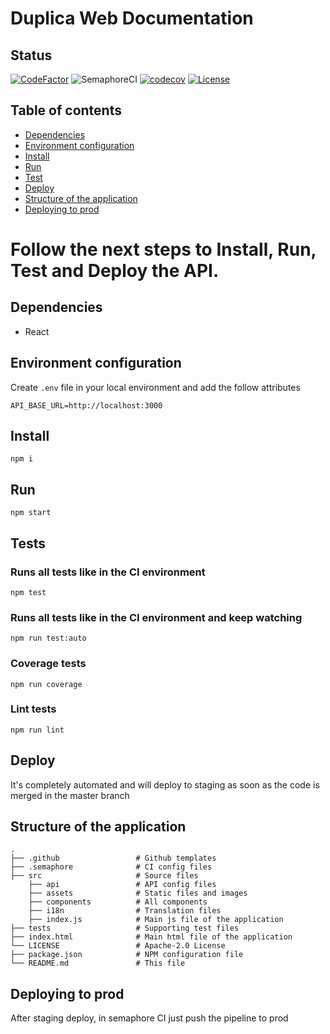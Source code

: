 # Duplica Web Documentation

## Status
[![CodeFactor](https://www.codefactor.io/repository/github/silvamarcel/duplicaweb/badge)](https://www.codefactor.io/repository/github/silvamarcel/duplicaweb)
![SemaphoreCI](https://duplica.semaphoreci.com/badges/DuplicaWeb.svg)
[![codecov](https://codecov.io/gh/silvamarcel/DuplicaWeb/branch/master/graph/badge.svg)](https://codecov.io/gh/silvamarcel/DuplicaWeb)
[![License](https://img.shields.io/github/license/silvamarcel/DuplicaWeb)](https://github.com/silvamarcel/DuplicaWeb/blob/master/LICENSE)

## Table of contents

* [Dependencies](#dependencies)
* [Environment configuration](#environment-configuration)
* [Install](#install)
* [Run](#run)
* [Test](#tests)
* [Deploy](#deploy)
* [Structure of the application](#structure-of-the-application)
* [Deploying to prod](#deploying-to-prod)

# Follow the next steps to Install, Run, Test and Deploy the API.

## Dependencies

* React

## Environment configuration
Create `.env` file in your local environment and add the follow attributes
```
API_BASE_URL=http://localhost:3000
```

## Install
```
npm i
```

## Run
```
npm start
```

## Tests
### Runs all tests like in the CI environment
```
npm test
```
### Runs all tests like in the CI environment and keep watching
```
npm run test:auto
```
### Coverage tests
```
npm run coverage
```
### Lint tests
```
npm run lint
```

## Deploy
It's completely automated and will deploy to staging as soon as the code is merged in the master branch

## Structure of the application
    .
    ├── .github                 # Github templates
    ├── .semaphore              # CI config files
    ├── src                     # Source files
        ├── api                 # API config files
        ├── assets              # Static files and images
        ├── components          # All components
        ├── i18n                # Translation files
        ├── index.js            # Main js file of the application
    ├── tests                   # Supporting test files
    ├── index.html              # Main html file of the application
    └── LICENSE                 # Apache-2.0 License
    ├── package.json            # NPM configuration file
    └── README.md               # This file

## Deploying to prod
After staging deploy, in semaphore CI just push the pipeline to prod
